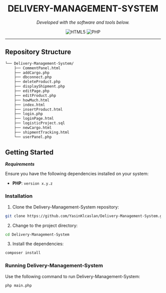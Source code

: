 <p align="center">
    <h1 align="center">DELIVERY-MANAGEMENT-SYSTEM</h1>
</p>

<p align="center">
		<em>Developed with the software and tools below.</em>
</p>
<p align="center">
	<img src="https://img.shields.io/badge/HTML5-E34F26.svg?style=flat&logo=HTML5&logoColor=white" alt="HTML5">
	<img src="https://img.shields.io/badge/PHP-777BB4.svg?style=flat&logo=PHP&logoColor=white" alt="PHP">
</p>
<hr>

##  Repository Structure

```sh
└── Delivery-Management-System/
    ├── CommentPanel.html
    ├── addCargo.php
    ├── dbconnect.php
    ├── deleteProduct.php
    ├── displayShipment.php
    ├── editPage.php
    ├── editProduct.php
    ├── howMuch.html
    ├── index.html
    ├── insertProduct.html
    ├── login.php
    ├── loginPage.html
    ├── logisticProject.sql
    ├── newCargo.html
    ├── shipmentTracking.html
    └── userPanel.php
```
##  Getting Started

***Requirements***

Ensure you have the following dependencies installed on your system:

* **PHP**: `version x.y.z`

###  Installation

1. Clone the Delivery-Management-System repository:

```sh
git clone https://github.com/YasinKlcaslan/Delivery-Management-System.git
```

2. Change to the project directory:

```sh
cd Delivery-Management-System
```

3. Install the dependencies:

```sh
composer install
```

###  Running Delivery-Management-System

Use the following command to run Delivery-Management-System:

```sh
php main.php
```